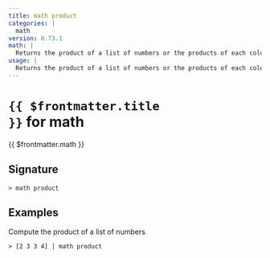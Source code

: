 ```yaml
---
title: math product
categories: |
  math
version: 0.73.1
math: |
  Returns the product of a list of numbers or the products of each column of a table
usage: |
  Returns the product of a list of numbers or the products of each column of a table
---
```


# <code>{{ $frontmatter.title }}</code> for math

<div class='command-title'>{{ $frontmatter.math }}</div>

## Signature

```> math product ```

## Examples

Compute the product of a list of numbers
```shell
> [2 3 3 4] | math product
```
